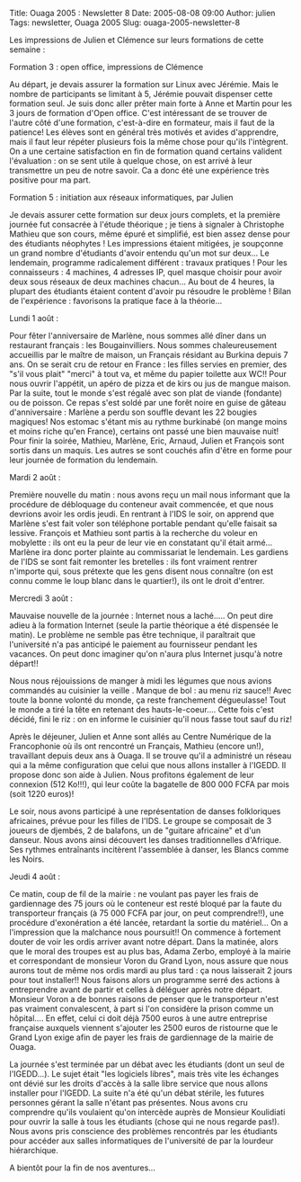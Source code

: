Title: Ouaga 2005 : Newsletter 8
Date: 2005-08-08 09:00
Author: julien
Tags: newsletter, Ouaga 2005
Slug: ouaga-2005-newsletter-8

Les impressions de Julien et Clémence sur leurs formations de cette
semaine :

</p>
Formation 3 : open office, impressions de Clémence

</p>
Au départ, je devais assurer la formation sur Linux avec Jérémie. Mais
le nombre de participants se limitant à 5, Jérémie pouvait dispenser
cette formation seul. Je suis donc aller prêter main forte à Anne et
Martin pour les 3 jours de formation d'Open office. C'est intéressant de
se trouver de l'autre côté d'une formation, c'est-à-dire en formateur,
mais il faut de la patience! Les élèves sont en général très motivés et
avides d'apprendre, mais il faut leur répéter plusieurs fois la même
chose pour qu'ils l'intègrent. On a une certaine satisfaction en fin de
formation quand certains valident l'évaluation : on se sent utile à
quelque chose, on est arrivé à leur transmettre un peu de notre savoir.
Ca a donc été une expérience très positive pour ma part.

</p>
Formation 5 : initiation aux réseaux informatiques, par Julien

</p>
Je devais assurer cette formation sur deux jours complets, et la
première journée fut consacrée à l'étude théorique ; je tiens à signaler
à Christophe Mathieu que son cours, même épuré et simplifié, est bien
assez dense pour des étudiants néophytes ! Les impressions étaient
mitigées, je soupçonne un grand nombre d'étudiants d'avoir entendu qu'un
mot sur deux... Le lendemain, programme radicalement différent : travaux
pratiques ! Pour les connaisseurs : 4 machines, 4 adresses IP, quel
masque choisir pour avoir deux sous réseaux de deux machines chacun...
Au bout de 4 heures, la plupart des étudiants étaient content d'avoir pu
résoudre le problème ! Bilan de l'expérience : favorisons la pratique
face à la théorie...

</p>
Lundi 1 août :

</p>
Pour fêter l'anniversaire de Marlène, nous sommes allé dîner dans un
restaurant français : les Bougainvilliers. Nous sommes chaleureusement
accueillis par le maître de maison, un Français résidant au Burkina
depuis 7 ans. On se serait cru de retour en France : les filles servies
en premier, des "s'il vous plait" "merci" à tout va, et même du papier
toilette aux WC!! Pour nous ouvrir l'appétit, un apéro de pizza et de
kirs ou jus de mangue maison. Par la suite, tout le monde s'est régalé
avec son plat de viande (fondante) ou de poisson. Ce repas s'est soldé
par une forêt noire en guise de gâteau d'anniversaire : Marlène a perdu
son souffle devant les 22 bougies magiques! Nos estomac s'étant mis au
rythme burkinabé (on mange moins et moins riche qu'en France), certains
ont passé une bien mauvaise nuit! Pour finir la soirée, Mathieu,
Marlène, Eric, Arnaud, Julien et François sont sortis dans un maquis.
Les autres se sont couchés afin d'être en forme pour leur journée de
formation du lendemain.

</p>
Mardi 2 août :

</p>
Première nouvelle du matin : nous avons reçu un mail nous informant que
la procédure de débloquage du conteneur avait commencée, et que nous
devrions avoir les ordis jeudi. En rentrant à l'IDS le soir, on apprend
que Marlène s'est fait voler son téléphone portable pendant qu'elle
faisait sa lessive. François et Mathieu sont partis à la recherche du
voleur en mobylette : ils ont eu la peur de leur vie en constatant qu'il
était armé... Marlène ira donc porter plainte au commissariat le
lendemain. Les gardiens de l'IDS se sont fait remonter les bretelles :
ils font vraiment rentrer n'importe qui, sous prétexte que les gens
disent nous connaître (on est connu comme le loup blanc dans le
quartier!), ils ont le droit d'entrer.

</p>
Mercredi 3 août :

</p>
Mauvaise nouvelle de la journée : Internet nous a laché..... On peut
dire adieu à la formation Internet (seule la partie théorique a été
dispensée le matin). Le problème ne semble pas être technique, il
paraîtrait que l'université n'a pas anticipé le paiement au fournisseur
pendant les vacances. On peut donc imaginer qu'on n'aura plus Internet
jusqu'à notre départ!!

</p>
Nous nous réjouissions de manger à midi les légumes que nous avions
commandés au cuisinier la veille . Manque de bol : au menu riz sauce!!
Avec toute la bonne volonté du monde, ça reste franchement dégueulasse!
Tout le monde a tiré la tête en retenant des hauts-le-coeur.... Cette
fois c'est décidé, fini le riz : on en informe le cuisinier qu'il nous
fasse tout sauf du riz!

</p>
Après le déjeuner, Julien et Anne sont allés au Centre Numérique de la
Francophonie où ils ont rencontré un Français, Mathieu (encore un!),
travaillant depuis deux ans à Ouaga. Il se trouve qu'il a administré un
réseau qui a la même configuration que celui que nous allons installer à
l'IGEDD. Il propose donc son aide à Julien. Nous profitons également de
leur connexion (512 Ko!!!), qui leur coûte la bagatelle de 800 000 FCFA
par mois (soit 1220 euros)!

</p>
Le soir, nous avons participé à une représentation de danses
folkloriques africaines, prévue pour les filles de l'IDS. Le groupe se
composait de 3 joueurs de djembés, 2 de balafons, un de "guitare
africaine" et d'un danseur. Nous avons ainsi découvert les danses
traditionnelles d'Afrique. Ses rythmes entraînants incitèrent
l'assemblée à danser, les Blancs comme les Noirs.

</p>
Jeudi 4 août :

</p>
Ce matin, coup de fil de la mairie : ne voulant pas payer les frais de
gardiennage des 75 jours où le conteneur est resté bloqué par la faute
du transporteur français (à 75 000 FCFA par jour, on peut comprendre!!),
une procédure d'exonération a été lancée, retardant la sortie du
matériel... On a l'impression que la malchance nous poursuit!! On
commence à fortement douter de voir les ordis arriver avant notre
départ. Dans la matinée, alors que le moral des troupes est au plus bas,
Adama Zerbo, employé à la mairie et correspondant de monsieur Voron du
Grand Lyon, nous assure que nous aurons tout de même nos ordis mardi au
plus tard : ça nous laisserait 2 jours pour tout installer!! Nous
faisons alors un programme serré des actions à entreprendre avant de
partir et celles à déléguer après notre départ. Monsieur Voron a de
bonnes raisons de penser que le transporteur n'est pas vraiment
convalescent, à part si l'on considère la prison comme un hôpital.... En
effet, celui ci doit déjà 7500 euros à une autre entreprise française
auxquels viennent s'ajouter les 2500 euros de ristourne que le Grand
Lyon exige afin de payer les frais de gardiennage de la mairie de Ouaga.

</p>
La journée s'est terminée par un débat avec les étudiants (dont un seul
de l'IGEDD...). Le sujet était "les logiciels libres", mais très vite
les échanges ont dévié sur les droits d'accès à la salle libre service
que nous allons installer pour l'IGEDD. La suite n'a été qu'un débat
stérile, les futures personnes gérant la salle n'étant pas présentes.
Nous avons cru comprendre qu'ils voulaient qu'on intercède auprès de
Monsieur Koulidiati pour ouvrir la salle à tous les étudiants (chose qui
ne nous regarde pas!). Nous avons pris conscience des problèmes
rencontrés par les étudiants pour accéder aux salles informatiques de
l'université de par la lourdeur hiérarchique.

</p>
A bientôt pour la fin de nos aventures...

</p>

